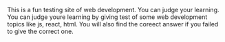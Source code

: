 This is a fun testing site of web development. You can judge your learning. You can judge youre learning by giving test of some web development topics like js, react, html. You will also find the coreect answer if you failed to give the correct one.
